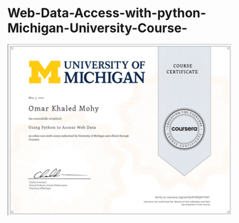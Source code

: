 # Web-Data-Access-with-python-Michigan-University-Course-
![alt text](https://github.com/OmarKhaledm21/Web-Data-Access-with-python-Michigan-University-Course-/blob/main/MICHIGAN_Using_Python%20to%20access%20web%20data.png)
